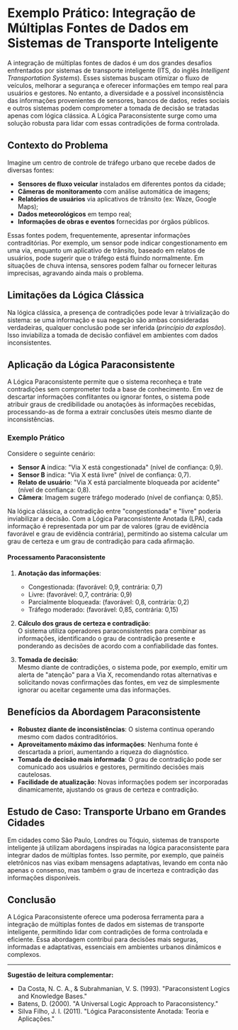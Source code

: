 
# Exemplo Prático: Integração de Múltiplas Fontes de Dados em Sistemas de Transporte Inteligente

A integração de múltiplas fontes de dados é um dos grandes desafios enfrentados por sistemas de transporte inteligente (ITS, do inglês *Intelligent Transportation Systems*). Esses sistemas buscam otimizar o fluxo de veículos, melhorar a segurança e oferecer informações em tempo real para usuários e gestores. No entanto, a diversidade e a possível inconsistência das informações provenientes de sensores, bancos de dados, redes sociais e outros sistemas podem comprometer a tomada de decisão se tratadas apenas com lógica clássica. A Lógica Paraconsistente surge como uma solução robusta para lidar com essas contradições de forma controlada.

## Contexto do Problema

Imagine um centro de controle de tráfego urbano que recebe dados de diversas fontes:

- **Sensores de fluxo veicular** instalados em diferentes pontos da cidade;
- **Câmeras de monitoramento** com análise automática de imagens;
- **Relatórios de usuários** via aplicativos de trânsito (ex: Waze, Google Maps);
- **Dados meteorológicos** em tempo real;
- **Informações de obras e eventos** fornecidas por órgãos públicos.

Essas fontes podem, frequentemente, apresentar informações contraditórias. Por exemplo, um sensor pode indicar congestionamento em uma via, enquanto um aplicativo de trânsito, baseado em relatos de usuários, pode sugerir que o tráfego está fluindo normalmente. Em situações de chuva intensa, sensores podem falhar ou fornecer leituras imprecisas, agravando ainda mais o problema.

## Limitações da Lógica Clássica

Na lógica clássica, a presença de contradições pode levar à trivialização do sistema: se uma informação e sua negação são ambas consideradas verdadeiras, qualquer conclusão pode ser inferida (*princípio da explosão*). Isso inviabiliza a tomada de decisão confiável em ambientes com dados inconsistentes.

## Aplicação da Lógica Paraconsistente

A Lógica Paraconsistente permite que o sistema reconheça e trate contradições sem comprometer toda a base de conhecimento. Em vez de descartar informações conflitantes ou ignorar fontes, o sistema pode atribuir graus de credibilidade ou anotações às informações recebidas, processando-as de forma a extrair conclusões úteis mesmo diante de inconsistências.

### Exemplo Prático

Considere o seguinte cenário:

- **Sensor A** indica: "Via X está congestionada" (nível de confiança: 0,9).
- **Sensor B** indica: "Via X está livre" (nível de confiança: 0,7).
- **Relato de usuário**: "Via X está parcialmente bloqueada por acidente" (nível de confiança: 0,8).
- **Câmera**: Imagem sugere tráfego moderado (nível de confiança: 0,85).

Na lógica clássica, a contradição entre "congestionada" e "livre" poderia inviabilizar a decisão. Com a Lógica Paraconsistente Anotada (LPA), cada informação é representada por um par de valores (grau de evidência favorável e grau de evidência contrária), permitindo ao sistema calcular um grau de certeza e um grau de contradição para cada afirmação.

#### Processamento Paraconsistente

1. **Anotação das informações**:  
   - Congestionada: (favorável: 0,9, contrária: 0,7)
   - Livre: (favorável: 0,7, contrária: 0,9)
   - Parcialmente bloqueada: (favorável: 0,8, contrária: 0,2)
   - Tráfego moderado: (favorável: 0,85, contrária: 0,15)

2. **Cálculo dos graus de certeza e contradição**:  
   O sistema utiliza operadores paraconsistentes para combinar as informações, identificando o grau de contradição presente e ponderando as decisões de acordo com a confiabilidade das fontes.

3. **Tomada de decisão**:  
   Mesmo diante de contradições, o sistema pode, por exemplo, emitir um alerta de "atenção" para a Via X, recomendando rotas alternativas e solicitando novas confirmações das fontes, em vez de simplesmente ignorar ou aceitar cegamente uma das informações.

## Benefícios da Abordagem Paraconsistente

- **Robustez diante de inconsistências**: O sistema continua operando mesmo com dados contraditórios.
- **Aproveitamento máximo das informações**: Nenhuma fonte é descartada a priori, aumentando a riqueza do diagnóstico.
- **Tomada de decisão mais informada**: O grau de contradição pode ser comunicado aos usuários e gestores, permitindo decisões mais cautelosas.
- **Facilidade de atualização**: Novas informações podem ser incorporadas dinamicamente, ajustando os graus de certeza e contradição.

## Estudo de Caso: Transporte Urbano em Grandes Cidades

Em cidades como São Paulo, Londres ou Tóquio, sistemas de transporte inteligente já utilizam abordagens inspiradas na lógica paraconsistente para integrar dados de múltiplas fontes. Isso permite, por exemplo, que painéis eletrônicos nas vias exibam mensagens adaptativas, levando em conta não apenas o consenso, mas também o grau de incerteza e contradição das informações disponíveis.

## Conclusão

A Lógica Paraconsistente oferece uma poderosa ferramenta para a integração de múltiplas fontes de dados em sistemas de transporte inteligente, permitindo lidar com contradições de forma controlada e eficiente. Essa abordagem contribui para decisões mais seguras, informadas e adaptativas, essenciais em ambientes urbanos dinâmicos e complexos.

___
**Sugestão de leitura complementar:**  
- Da Costa, N. C. A., & Subrahmanian, V. S. (1993). "Paraconsistent Logics and Knowledge Bases."  
- Batens, D. (2000). "A Universal Logic Approach to Paraconsistency."  
- Silva Filho, J. I. (2011). "Lógica Paraconsistente Anotada: Teoria e Aplicações."

